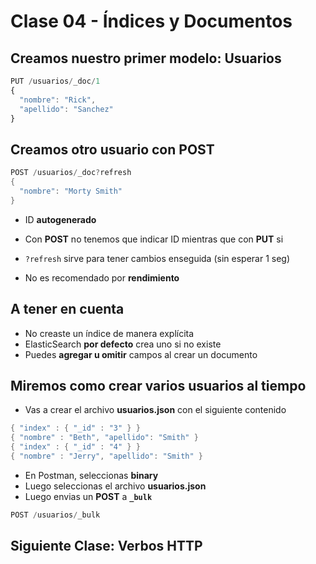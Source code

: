 # Clase 04 - Índices y Documentos

## Creamos nuestro primer modelo: Usuarios

```javascript
PUT /usuarios/_doc/1
{
  "nombre": "Rick",
  "apellido": "Sanchez"
}
```

## Creamos otro usuario con POST

```java
POST /usuarios/_doc?refresh
{
  "nombre": "Morty Smith"
}
```

- ID **autogenerado**
- Con **POST** no tenemos que indicar ID mientras que con **PUT** si

- `?refresh` sirve para tener cambios enseguida (sin esperar 1 seg)
- No es recomendado por **rendimiento**

## A tener en cuenta
- No creaste un índice de manera explícita
- ElasticSearch **por defecto** crea uno si no existe
- Puedes **agregar u omitir** campos al crear un documento

## Miremos como crear varios usuarios al tiempo
- Vas a crear el archivo **usuarios.json** con el siguiente contenido

```java
{ "index" : { "_id" : "3" } }
{ "nombre" : "Beth", "apellido": "Smith" }
{ "index" : { "_id" : "4" } }
{ "nombre" : "Jerry", "apellido": "Smith" }
```

- En Postman, seleccionas **binary**
- Luego seleccionas el archivo **usuarios.json**
- Luego envias un **POST** a **`_bulk`**

```java
POST /usuarios/_bulk
```

## Siguiente Clase: Verbos HTTP
